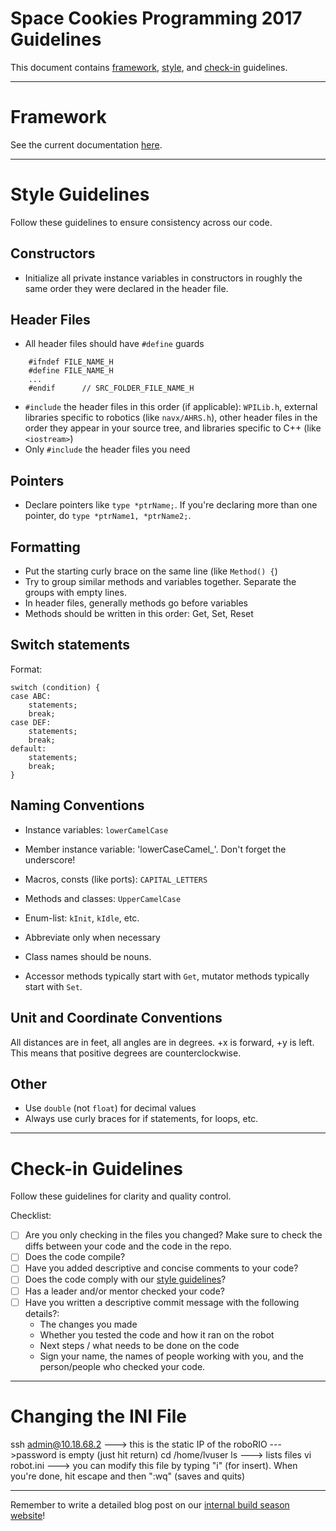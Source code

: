 Space Cookies Programming 2017 Guidelines
=======

This document contains [framework](#framework), [style](#style), and [check-in](#check-in) guidelines.

------------------------------------------------------------
Framework <a name="framework"></a>
=======
See the current documentation [here](http://htmlpreview.github.com/spacecookies1868/frc2017/master/documentation/html/index.html).

------------------------------------------------------------
Style Guidelines <a name="style"></a>
=======
Follow these guidelines to ensure consistency across our code.

Constructors
--------
- Initialize all private instance variables in constructors in roughly the same order they were declared in the header file.

Header Files
--------
- All header files should have `#define` guards
````
	#ifndef FILE_NAME_H
	#define FILE_NAME_H
	...
	#endif		// SRC_FOLDER_FILE_NAME_H
````
- `#include` the header files in this order (if applicable): `WPILib.h`, external libraries specific to robotics (like `navx/AHRS.h`), other header files in the order they appear in your source tree, and libraries specific to C++ (like `<iostream>`)
- Only `#include` the header files you need

Pointers
--------
- Declare pointers like `type *ptrName;`. If you're declaring more than one pointer, do `type *ptrName1, *ptrName2;`.

Formatting
--------
- Put the starting curly brace on the same line (like `Method() {`)
- Try to group similar methods and variables together. Separate the groups with empty lines.
- In header files, generally methods go before variables
- Methods should be written in this order: Get, Set, Reset

Switch statements
--------
Format:
````
switch (condition) {
case ABC:
    statements;
    break;
case DEF:
    statements;
    break;
default:
    statements;
    break;
}
````

Naming Conventions
--------
- Instance variables: `lowerCamelCase`
- Member instance variable: 'lowerCaseCamel_'. Don't forget the underscore!
- Macros, consts (like ports): `CAPITAL_LETTERS`
- Methods and classes: `UpperCamelCase`
- Enum-list: `kInit`, `kIdle`, etc.

- Abbreviate only when necessary
- Class names should be nouns. 
- Accessor methods typically start with `Get`, mutator methods typically start with `Set`.

Unit and Coordinate Conventions
--------
All distances are in feet, all angles are in degrees.
+x is forward, +y is left. This means that positive degrees are counterclockwise.

Other
--------
- Use `double` (not `float`) for decimal values
- Always use curly braces for if statements, for loops, etc.

------------------------------------------------------------
Check-in Guidelines <a name="check-in"></a>
=======
Follow these guidelines for clarity and quality control.

Checklist:
- [ ] Are you only checking in the files you changed? Make sure to check the diffs between your code and the code in the repo.
- [ ] Does the code compile?
- [ ] Have you added descriptive and concise comments to your code?
- [ ] Does the code comply with our [style guidelines](#style)?
- [ ] Has a leader and/or mentor checked your code?
- [ ] Have you written a descriptive commit message with the following details?:
	- The changes you made
	- Whether you tested the code and how it ran on the robot
	- Next steps / what needs to be done on the code
	- Sign your name, the names of people working with you, and the person/people who checked your code.

------------------------------------------------------------

Changing the INI File
========
ssh admin@10.18.68.2    ---> this is the static IP of the roboRIO
--->password is empty (just hit return)
cd /home/lvuser
ls  ---> lists files
vi robot.ini
---> you can modify this file by typing "i" (for insert). When you're done, hit escape and then ":wq" (saves and quits)

------------------------------------------------------------
Remember to write a detailed blog post on our [internal build season website](https://sites.google.com/site/scbuildseason2017/programming)!
